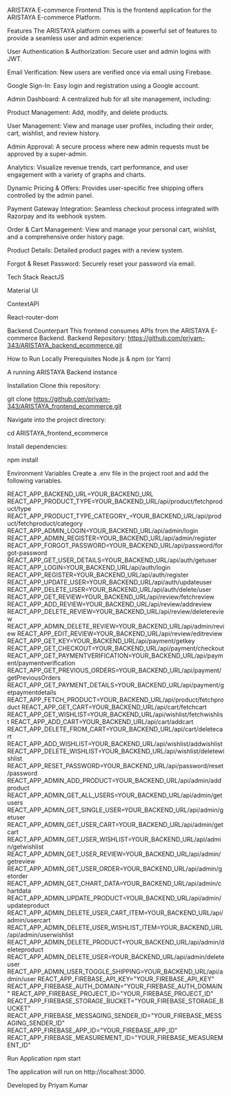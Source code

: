 ARISTAYA E-commerce Frontend This is the frontend application for the ARISTAYA E-commerce Platform.

Features The ARISTAYA platform comes with a powerful set of features to provide a seamless user and admin experience:

User Authentication & Authorization: Secure user and admin logins with JWT.

Email Verification: New users are verified once via email using Firebase.

Google Sign-In: Easy login and registration using a Google account.

Admin Dashboard: A centralized hub for all site management, including:

Product Management: Add, modify, and delete products.

User Management: View and manage user profiles, including their order, cart, wishlist, and review history.

Admin Approval: A secure process where new admin requests must be approved by a super-admin.

Analytics: Visualize revenue trends, cart performance, and user engagement with a variety of graphs and charts.

Dynamic Pricing & Offers: Provides user-specific free shipping offers controlled by the admin panel.

Payment Gateway Integration: Seamless checkout process integrated with Razorpay and its webhook system.

Order & Cart Management: View and manage your personal cart, wishlist, and a comprehensive order history page.

Product Details: Detailed product pages with a review system.

Forgot & Reset Password: Securely reset your password via email.

Tech Stack ReactJS

Material UI

ContextAPI

React-router-dom

Backend Counterpart This frontend consumes APIs from the ARISTAYA E-commerce Backend. Backend Repository: https://github.com/priyam-343/ARISTAYA_backend_ecommerce.git

How to Run Locally Prerequisites Node.js & npm (or Yarn)

A running ARISTAYA Backend instance

Installation Clone this repository:

git clone https://github.com/priyam-343/ARISTAYA_frontend_ecommerce.git

Navigate into the project directory:

cd ARISTAYA_frontend_ecommerce

Install dependencies:

npm install

Environment Variables Create a .env file in the project root and add the following variables.

REACT_APP_BACKEND_URL=YOUR_BACKEND_URL REACT_APP_PRODUCT_TYPE=YOUR_BACKEND_URL/api/product/fetchproduct/type REACT_APP_PRODUCT_TYPE_CATEGORY_=YOUR_BACKEND_URL/api/product/fetchproduct/category REACT_APP_ADMIN_LOGIN=YOUR_BACKEND_URL/api/admin/login REACT_APP_ADMIN_REGISTER=YOUR_BACKEND_URL/api/admin/register REACT_APP_FORGOT_PASSWORD=YOUR_BACKEND_URL/api/password/forgot-password REACT_APP_GET_USER_DETAILS=YOUR_BACKEND_URL/api/auth/getuser REACT_APP_LOGIN=YOUR_BACKEND_URL/api/auth/login REACT_APP_REGISTER=YOUR_BACKEND_URL/api/auth/register REACT_APP_UPDATE_USER=YOUR_BACKEND_URL/api/auth/updateuser REACT_APP_DELETE_USER=YOUR_BACKEND_URL/api/auth/delete/user REACT_APP_GET_REVIEW=YOUR_BACKEND_URL/api/review/fetchreview REACT_APP_ADD_REVIEW=YOUR_BACKEND_URL/api/review/addreview REACT_APP_DELETE_REVIEW=YOUR_BACKEND_URL/api/review/deletereview REACT_APP_ADMIN_DELETE_REVIEW=YOUR_BACKEND_URL/api/admin/review REACT_APP_EDIT_REVIEW=YOUR_BACKEND_URL/api/review/editreview REACT_APP_GET_KEY=YOUR_BACKEND_URL/api/payment/getkey REACT_APP_GET_CHECKOUT=YOUR_BACKEND_URL/api/payment/checkout REACT_APP_GET_PAYMENTVERIFICATION=YOUR_BACKEND_URL/api/payment/paymentverification REACT_APP_GET_PREVIOUS_ORDERS=YOUR_BACKEND_URL/api/payment/getPreviousOrders REACT_APP_GET_PAYMENT_DETAILS=YOUR_BACKEND_URL/api/payment/getpaymentdetails REACT_APP_FETCH_PRODUCT=YOUR_BACKEND_URL/api/product/fetchproduct REACT_APP_GET_CART=YOUR_BACKEND_URL/api/cart/fetchcart REACT_APP_GET_WISHLIST=YOUR_BACKEND_URL/api/wishlist/fetchwishlist REACT_APP_ADD_CART=YOUR_BACKEND_URL/api/cart/addcart REACT_APP_DELETE_FROM_CART=YOUR_BACKEND_URL/api/cart/deletecart REACT_APP_ADD_WISHLIST=YOUR_BACKEND_URL/api/wishlist/addwishlist REACT_APP_DELETE_WISHLIST=YOUR_BACKEND_URL/api/wishlist/deletewishlist REACT_APP_RESET_PASSWORD=YOUR_BACKEND_URL/api/password/reset/password REACT_APP_ADMIN_ADD_PRODUCT=YOUR_BACKEND_URL/api/admin/addproduct REACT_APP_ADMIN_GET_ALL_USERS=YOUR_BACKEND_URL/api/admin/getusers REACT_APP_ADMIN_GET_SINGLE_USER=YOUR_BACKEND_URL/api/admin/getuser REACT_APP_ADMIN_GET_USER_CART=YOUR_BACKEND_URL/api/admin/getcart REACT_APP_ADMIN_GET_USER_WISHLIST=YOUR_BACKEND_URL/api/admin/getwishlist REACT_APP_ADMIN_GET_USER_REVIEW=YOUR_BACKEND_URL/api/admin/getreview REACT_APP_ADMIN_GET_USER_ORDER=YOUR_BACKEND_URL/api/admin/getorder REACT_APP_ADMIN_GET_CHART_DATA=YOUR_BACKEND_URL/api/admin/chartdata REACT_APP_ADMIN_UPDATE_PRODUCT=YOUR_BACKEND_URL/api/admin/updateproduct REACT_APP_ADMIN_DELETE_USER_CART_ITEM=YOUR_BACKEND_URL/api/admin/usercart REACT_APP_ADMIN_DELETE_USER_WISHLIST_ITEM=YOUR_BACKEND_URL/api/admin/userwishlist REACT_APP_ADMIN_DELETE_PRODUCT=YOUR_BACKEND_URL/api/admin/deleteproduct REACT_APP_ADMIN_DELETE_USER=YOUR_BACKEND_URL/api/admin/deleteuser REACT_APP_ADMIN_USER_TOGGLE_SHIPPING=YOUR_BACKEND_URL/api/admin/user REACT_APP_FIREBASE_API_KEY="YOUR_FIREBASE_API_KEY" REACT_APP_FIREBASE_AUTH_DOMAIN="YOUR_FIREBASE_AUTH_DOMAIN" REACT_APP_FIREBASE_PROJECT_ID="YOUR_FIREBASE_PROJECT_ID" REACT_APP_FIREBASE_STORAGE_BUCKET="YOUR_FIREBASE_STORAGE_BUCKET" REACT_APP_FIREBASE_MESSAGING_SENDER_ID="YOUR_FIREBASE_MESSAGING_SENDER_ID" REACT_APP_FIREBASE_APP_ID="YOUR_FIREBASE_APP_ID" REACT_APP_FIREBASE_MEASUREMENT_ID="YOUR_FIREBASE_MEASUREMENT_ID"

Run Application npm start

The application will run on http://localhost:3000.

Developed by Priyam Kumar